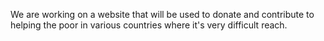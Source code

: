 We are working on a website that will be used to donate and contribute to helping the poor in various countries where it's very difficult reach.

